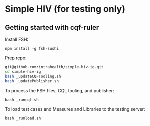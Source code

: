 # Simple HIV (for testing only)


## Getting started with cqf-ruler

Install FSH:
```
npm install -g fsh-sushi
```

Prep repo:
```sh
git@github.com:intrahealth/simple-hiv-ig.git
cd simple-hiv-ig
bash _updateCQFTooling.sh
bash _updatePublisher.sh
```

To process the FSH files, CQL tooling, and publisher:
```
bash _runcqf.sh
```

To load test cases and Measures and Libraries to the testing server:
```
bash _runload.sh
```
